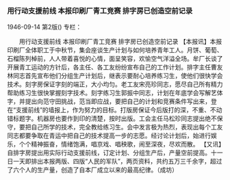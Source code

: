 ### 用行动支援前线  本报印刷厂青工竞赛  排字房已创造空前记录

1946-09-14
第2版()
专栏：

　　用行动支援前线
    本报印刷厂青工竞赛
    排字房已创造空前记录
    【本报讯】本报印刷厂全体职工于中秋节，集会座谈生产计划与如何培养青年工人。月饼、葡萄、石榴陈列棹前，人人带着喜悦的心情，面呈笑容，欢愉空气洋溢全场。牟厂长谈了开展青工运动的方针后，各主任、各工友纷纷宣布自己的工作计划。排字主任曹友林同志首先宣布他们分组生产计划后，继表示要耐心培养练习生，使他们很快学会技术。刻字房保证字刻的端正，大小均匀。老工友宋亮珍同志，愿尽自己所有精力帮助练习生很快掌握刻字技术。刻字练习生郭振中同志，计划在年底学会写解艺体字，并提出向范守田挑战，范当即应战，要把自己的计划和竞赛条件写出来，登在“支援前线”的墙报上，作为努力的目标。打版房保证今后版打的深，不重、不动错标题字。机器房也要作到印的清楚，按时出版。工会主任马松珍同志提出绝不保守，要把自己所学的技术，完全教给练习生。会中发言极为热烈，表现出每个工友同志都要争取在青运中把自己的技术提高一步的志愿。经讨论计划后，始进行娱乐，个个精神振奋，情绪饱满，唱京戏、唱秧歌，闹至深夜，尽欢而散。
    【又讯】自排字房提出用实际行动支援前线，订定计划、分组生产后，产量空前提高。十一日一天即排出本报两版、四版“人民的军队”，两页资料，共约五万三千余字，超过了六个人的生产量，创造了自本厂成立以来的最高纪律。（成坊）
